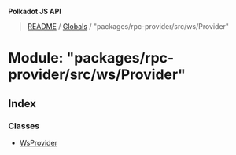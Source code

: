 **Polkadot JS API**

> [README](../README.md) / [Globals](../globals.md) / "packages/rpc-provider/src/ws/Provider"

# Module: "packages/rpc-provider/src/ws/Provider"

## Index

### Classes

* [WsProvider](../classes/_packages_rpc_provider_src_ws_provider_.wsprovider.md)
